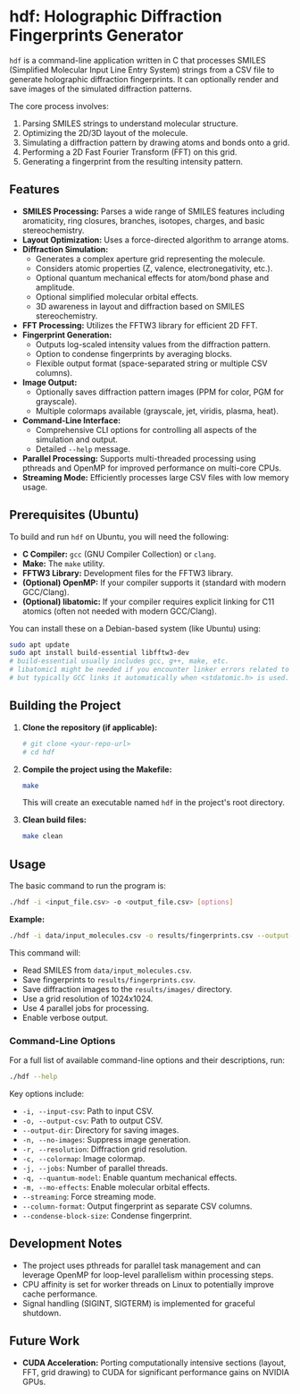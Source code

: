 # hdf: Holographic Diffraction Fingerprints Generator

`hdf` is a command-line application written in C that processes SMILES (Simplified Molecular Input Line Entry System) strings from a CSV file to generate holographic diffraction fingerprints. It can optionally render and save images of the simulated diffraction patterns.

The core process involves:
1.  Parsing SMILES strings to understand molecular structure.
2.  Optimizing the 2D/3D layout of the molecule.
3.  Simulating a diffraction pattern by drawing atoms and bonds onto a grid.
4.  Performing a 2D Fast Fourier Transform (FFT) on this grid.
5.  Generating a fingerprint from the resulting intensity pattern.

## Features

*   **SMILES Processing:** Parses a wide range of SMILES features including aromaticity, ring closures, branches, isotopes, charges, and basic stereochemistry.
*   **Layout Optimization:** Uses a force-directed algorithm to arrange atoms.
*   **Diffraction Simulation:**
    *   Generates a complex aperture grid representing the molecule.
    *   Considers atomic properties (Z, valence, electronegativity, etc.).
    *   Optional quantum mechanical effects for atom/bond phase and amplitude.
    *   Optional simplified molecular orbital effects.
    *   3D awareness in layout and diffraction based on SMILES stereochemistry.
*   **FFT Processing:** Utilizes the FFTW3 library for efficient 2D FFT.
*   **Fingerprint Generation:**
    *   Outputs log-scaled intensity values from the diffraction pattern.
    *   Option to condense fingerprints by averaging blocks.
    *   Flexible output format (space-separated string or multiple CSV columns).
*   **Image Output:**
    *   Optionally saves diffraction pattern images (PPM for color, PGM for grayscale).
    *   Multiple colormaps available (grayscale, jet, viridis, plasma, heat).
*   **Command-Line Interface:**
    *   Comprehensive CLI options for controlling all aspects of the simulation and output.
    *   Detailed `--help` message.
*   **Parallel Processing:** Supports multi-threaded processing using pthreads and OpenMP for improved performance on multi-core CPUs.
*   **Streaming Mode:** Efficiently processes large CSV files with low memory usage.

## Prerequisites (Ubuntu)

To build and run `hdf` on Ubuntu, you will need the following:

*   **C Compiler:** `gcc` (GNU Compiler Collection) or `clang`.
*   **Make:** The `make` utility.
*   **FFTW3 Library:** Development files for the FFTW3 library.
*   **(Optional) OpenMP:** If your compiler supports it (standard with modern GCC/Clang).
*   **(Optional) libatomic:** If your compiler requires explicit linking for C11 atomics (often not needed with modern GCC/Clang).

You can install these on a Debian-based system (like Ubuntu) using:

```bash
sudo apt update
sudo apt install build-essential libfftw3-dev
# build-essential usually includes gcc, g++, make, etc.
# libatomic1 might be needed if you encounter linker errors related to atomic operations,
# but typically GCC links it automatically when <stdatomic.h> is used.
```

## Building the Project

1.  **Clone the repository (if applicable):**
    ```bash
    # git clone <your-repo-url>
    # cd hdf
    ```

2.  **Compile the project using the Makefile:**
    ```bash
    make
    ```
    This will create an executable named `hdf` in the project's root directory.

3.  **Clean build files:**
    ```bash
    make clean
    ```

## Usage

The basic command to run the program is:

```bash
./hdf -i <input_file.csv> -o <output_file.csv> [options]
```

**Example:**

```bash
./hdf -i data/input_molecules.csv -o results/fingerprints.csv --output-dir results/images -r 1024 -j 4 --verbose
```

This command will:
*   Read SMILES from `data/input_molecules.csv`.
*   Save fingerprints to `results/fingerprints.csv`.
*   Save diffraction images to the `results/images/` directory.
*   Use a grid resolution of 1024x1024.
*   Use 4 parallel jobs for processing.
*   Enable verbose output.

### Command-Line Options

For a full list of available command-line options and their descriptions, run:

```bash
./hdf --help
```

Key options include:
*   `-i, --input-csv`: Path to input CSV.
*   `-o, --output-csv`: Path to output CSV.
*   `--output-dir`: Directory for saving images.
*   `-n, --no-images`: Suppress image generation.
*   `-r, --resolution`: Diffraction grid resolution.
*   `-c, --colormap`: Image colormap.
*   `-j, --jobs`: Number of parallel threads.
*   `-q, --quantum-model`: Enable quantum mechanical effects.
*   `-m, --mo-effects`: Enable molecular orbital effects.
*   `--streaming`: Force streaming mode.
*   `--column-format`: Output fingerprint as separate CSV columns.
*   `--condense-block-size`: Condense fingerprint.

## Development Notes

*   The project uses pthreads for parallel task management and can leverage OpenMP for loop-level parallelism within processing steps.
*   CPU affinity is set for worker threads on Linux to potentially improve cache performance.
*   Signal handling (SIGINT, SIGTERM) is implemented for graceful shutdown.

## Future Work

*   **CUDA Acceleration:** Porting computationally intensive sections (layout, FFT, grid drawing) to CUDA for significant performance gains on NVIDIA GPUs.
